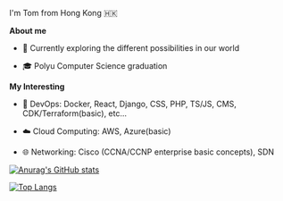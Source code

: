 I'm Tom from Hong Kong 🇭🇰

**About me**

- 🎯 Currently exploring the different possibilities in our world

- 🎓 Polyu Computer Science graduation

**My Interesting**

- 🔧 DevOps: Docker, React, Django, CSS, PHP, TS/JS, CMS, CDK/Terraform(basic), etc...

- ☁️ Cloud Computing: AWS, Azure(basic)

- 🌐 Networking: Cisco (CCNA/CCNP enterprise basic concepts), SDN

[![Anurag's GitHub stats](https://github-readme-stats.vercel.app/api?username=TonnyWong1052&theme=react&show_icons=true&&count_private=true&theme=transparent)](https://github.com/anuraghazra/github-readme-stats)

[![Top Langs](https://github-readme-stats.vercel.app/api/top-langs/?username=TonnyWong1052&theme=react&langs_count=8&layout=compact&theme=transparent)](https://github.com/anuraghazra/github-readme-stats)
